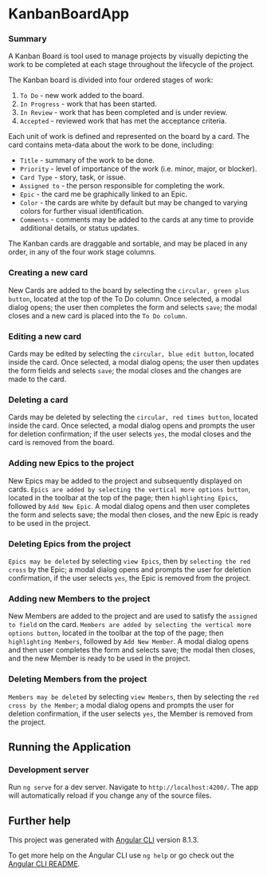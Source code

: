 # KanbanBoardApp

### Summary

A Kanban Board is tool used to manage projects by visually depicting the work to be completed at each stage throughout the lifecycle of the project.

The Kanban board is divided into four ordered stages of work:

1. `To Do` - new work added to the board.
2. `In Progress` - work that has been started.
3. `In Review` - work that has been completed and is under review.
4. `Accepted` - reviewed work that has met the acceptance criteria.

Each unit of work is defined and represented on the board by a card. The card contains meta-data about the work to be done, including:

- `Title` - summary of the work to be done.
- `Priority` - level of importance of the work (i.e. minor, major, or blocker).
- `Card Type` - story, task, or issue.
- `Assigned to` - the person responsible for completing the work.
- `Epic` - the card me be graphically linked to an Epic.
- `Color` - the cards are white by default but may be changed to varying colors for further visual identification.
- `Comments` - comments may be added to the cards at any time to provide additional details, or status updates.

The Kanban cards are draggable and sortable, and may be placed in any order, in any of the four work stage columns.

### Creating a new card

New Cards are added to the board by selecting the `circular, green plus button`, located at the top of the To Do column.
Once selected, a modal dialog opens; the user then completes the form and selects `save`; the modal closes and a new card is placed into the `To Do column`.

### Editing a new card

Cards may be edited by selecting the `circular, blue edit button`, located inside the card.
Once selected, a modal dialog opens; the user then updates the form fields and selects `save`; the modal closes and the changes are made to the card.

### Deleting a card

Cards may be deleted by selecting the `circular, red times button`, located inside the card.
Once selected, a modal dialog opens and prompts the user for deletion confirmation; if the user selects `yes`, the modal closes and the card is removed from the board.

### Adding new Epics to the project

New Epics may be added to the project and subsequently displayed on cards. `Epics are added by selecting the vertical more options button`, located in the toolbar at the top of the page; then `highlighting Epics`, followed by `Add New Epic`. A modal dialog opens and then user completes the form and selects save; the modal then closes, and the new Epic is ready to be used in the project.

### Deleting Epics from the project

`Epics may be deleted` by selecting `view Epics`, then by `selecting the red cross` by the Epic; a modal dialog opens and prompts the user for deletion confirmation, if the user selects `yes`, the Epic is removed from the project.

### Adding new Members to the project

New Members are added to the project and are used to satisfy the `assigned to field` on the card. `Members are added by selecting the vertical more options button`, located in the toolbar at the top of the page; then `highlighting Members`, followed by `Add New Member`. A modal dialog opens and then user completes the form and selects save; the modal then closes, and the new Member is ready to be used in the project.

### Deleting Members from the project

`Members may be deleted` by selecting `view Members`, then by selecting the `red cross by the Member`; a modal dialog opens and prompts the user for deletion confirmation, if the user selects `yes`, the Member is removed from the project.

## Running the Application

### Development server

Run `ng serve` for a dev server. Navigate to `http://localhost:4200/`. The app will automatically reload if you change any of the source files.

## Further help

This project was generated with [Angular CLI](https://github.com/angular/angular-cli) version 8.1.3.

To get more help on the Angular CLI use `ng help` or go check out the [Angular CLI README](https://github.com/angular/angular-cli/blob/master/README.md).
